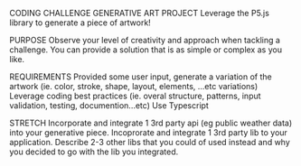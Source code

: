 CODING CHALLENGE
GENERATIVE ART PROJECT
Leverage the P5.js library to generate a piece of artwork!

PURPOSE
Observe your level of creativity and approach when tackling a challenge. You can provide a solution that is as simple or complex as you like.

REQUIREMENTS
 Provided some user input, generate a variation of the artwork (ie. color, stroke, shape, layout, elements, ...etc variations)
 Leverage coding best practices (ie. overal structure, patterns, input validation, testing, documention...etc)
 Use Typescript

STRETCH
Incorporate and integrate 1 3rd party api (eg public weather data) into your generative piece.
Incoprorate and integrate 1 3rd party lib to your application. Describe 2-3 other libs that you could of used instead and why you decided to go with the lib you integrated.
